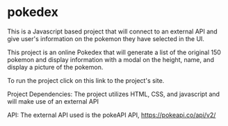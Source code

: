 # pokedex

This is a Javascript based project that will connect to an external API and give user's information on the pokemon they have selected in the UI.

This project is an online Pokedex that will generate a list of the original 150 pokemon and display information with a modal on the height, name, and display a picture of the pokemon.

To run the project click on this link to the project's site. <link>

Project Dependencies: The project utilizes HTML, CSS, and javascript and will make use of an external API

API: The external API used is the pokeAPI API, https://pokeapi.co/api/v2/